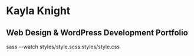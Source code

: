 # Kayla Knight
## Web Design & WordPress Development Portfolio

sass --watch styles/style.scss:styles/style.css